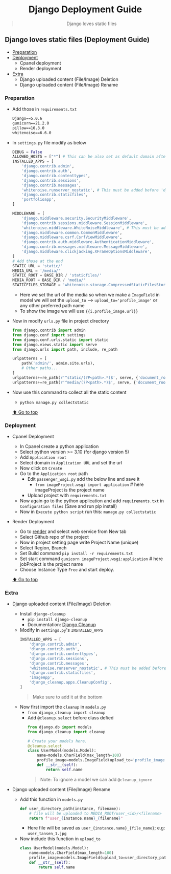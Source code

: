 <div align="center">
<h1>Django Deployment Guide</h1>

> Django loves static files

</div>

## Django loves static files (Deployment Guide)
- [Preparation](#preparation)
- [Deployment](#deployment)
    - Cpanel deployment
    - Render deployment
- [Extra](#extra)
    - Django uploaded content (File/Image) Deletion
    - Django uploaded content (File/Image) Rename

### Preparation
- Add those in `requirements.txt`
    ```txt
    Django==5.0.6
    gunicorn==21.2.0
    pillow==10.3.0
    whitenoise==6.6.0
    ```
- In `settings.py` file modify as below
    ```python
    DEBUG = False
    ALLOWED_HOSTS = ["*"] # This can be also set as default domain after deployment
    INSTALLED_APPS = [
        'django.contrib.admin',
        'django.contrib.auth',
        'django.contrib.contenttypes',
        'django.contrib.sessions',
        'django.contrib.messages',
        'whitenoise.runserver_nostatic', # This must be added before 'django.contrib.staticfiles'
        'django.contrib.staticfiles',
        'portfolioapp',
    ]

    MIDDLEWARE = [
        'django.middleware.security.SecurityMiddleware',
        'django.contrib.sessions.middleware.SessionMiddleware',
        'whitenoise.middleware.WhiteNoiseMiddleware', # This must be added here after SecurityMiddleware & SessionMiddleware
        'django.middleware.common.CommonMiddleware',
        'django.middleware.csrf.CsrfViewMiddleware',
        'django.contrib.auth.middleware.AuthenticationMiddleware',
        'django.contrib.messages.middleware.MessageMiddleware',
        'django.middleware.clickjacking.XFrameOptionsMiddleware',
    ]
    # Add those at the end
    STATIC_URL = 'static/'
    MEDIA_URL = '/media/'
    STATIC_ROOT = BASE_DIR / 'staticfiles/'
    MEDIA_ROOT = BASE_DIR / 'media/'
    STATICFILES_STORAGE = 'whitenoise.storage.CompressedStaticFilesStorage'
    ```
    - Here we set the url of the media so when we make a `ImageField` in model we will set the `upload_to` --> `upload_to='profile_image'` or any other preferred path name
    - To show the image we will use `{{i.profile_image.url}}`
- Now in modify `urls.py` file in project directory
    ```python
    from django.contrib import admin
    from django.conf import settings
    from django.conf.urls.static import static
    from django.views.static import serve
    from django.urls import path, include, re_path

    urlpatterns = [
        path('admin/', admin.site.urls),
        # Other paths...
    ]
    urlpatterns+=re_path(r'^static/(?P<path>.*)$', serve, {'document_root': settings.STATIC_ROOT}),
    urlpatterns+=re_path(r'^media/(?P<path>.*)$', serve, {'document_root': settings.MEDIA_ROOT}),
    ```
- Now use this command to collect all the static content
    - `python manage.py collectstatic`

    [⬆️ Go to top](#django-loves-static-files-deployment-guide)
### Deployment
- Cpanel Deployment
    - In Cpanel create a python application
    - Select python version >= 3.10 (for django version 5)
    - Add `Application root`
    - Select domain in `Application URL` and set the url
    - Now click on `Create`
    - Go to the `Application root` path
        - Edit `passenger_wsgi.py` add the below line and save it
            - `from imageProject.wsgi import application` # here imageProject is the project name
        - Upload project with `requirements.txt`
    - Now again go to the python application and add `requirements.txt` in `Configuration files` (Save and run pip install)
    - Now in `Execute python script` run this: `manage.py collectstatic`
- Render Deployment
    - Go to [render](https://render.com/) and select web service from New tab
    - Select Github repo of the project
    - Now in project setting page write Project Name (unique)
    - Select Region, Branch
    - Set Build command `pip install -r requirements.txt`
    - Set start command `gunicorn imageProject.wsgi:application` # here jobProject is the project name
    - Choose Instance Type `Free` and start deploy.

    [⬆️ Go to top](#django-loves-static-files-deployment-guide)

### Extra
- Django uploaded content (File/Image) Deletion
    - Install `django-cleanup`
        - `pip install django-cleanup`
        - Documentation: [Django Cleanup](https://github.com/un1t/django-cleanup)  
    - Modify in `settings.py`'s `INSTALLED_APPS`
        ```python
        INSTALLED_APPS = [
            'django.contrib.admin',
            'django.contrib.auth',
            'django.contrib.contenttypes',
            'django.contrib.sessions',
            'django.contrib.messages',
            'whitenoise.runserver_nostatic', # This must be added before 'django.contrib.staticfiles'
            'django.contrib.staticfiles',
            'imageApp',
            'django_cleanup.apps.CleanupConfig',
        ]
        ```
        > Make sure to add it at the bottom
    - Now first import the `cleanup` in `models.py`
        - `from django_cleanup import cleanup`
        - Add `@cleanup.select` before class defied
            ```python
            from django.db import models
            from django_cleanup import cleanup

            # Create your models here.
            @cleanup.select
            class UserModel(models.Model):
                name=models.CharField(max_length=100)
                profile_image=models.ImageField(upload_to='profile_image')
                def __str__(self):
                    return self.name
            ```
            > Note: To ignore a model we can add `@cleanup_ignore`

- Django uploaded content (File/Image) Rename
    - Add this function in `models.py`
        ```python
        def user_directory_path(instance, filename):
            # file will be uploaded to MEDIA_ROOT/user_<id>/<filename>
            return f"user_{instance.name}_{filename}"
        ```
        - Here file will be saved as `user_{instance.name}_{file_name}`; e.g: `user_tansen_1.jpg`
    - Now include this function in `upload_to`
        ```python
        class UserModel(models.Model):
            name=models.CharField(max_length=100)
            profile_image=models.ImageField(upload_to=user_directory_path)
            def __str__(self):
                return self.name
        ```
